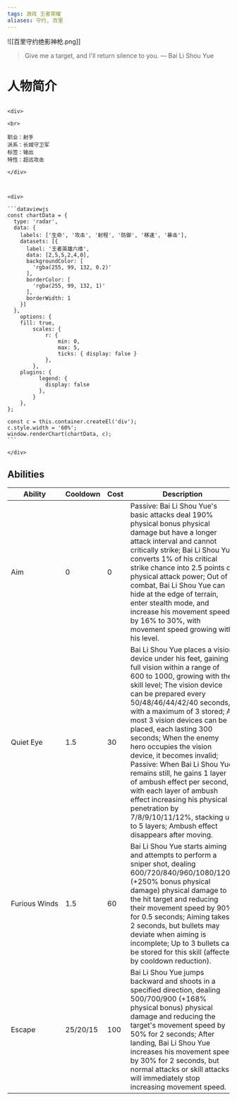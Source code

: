 ```yaml
---
tags: 游戏 王者荣耀
aliases: 守约, 百里
---
```

![[百里守约绝影神枪.png]]

> Give me a target, and I'll return silence to you. — Bai Li Shou Yue

# 人物简介

````ad-flex

<div>

<br>

职业：射手
派系：长城守卫军
标签：输出
特性：超远攻击

</div>



<div>

```dataviewjs
const chartData = {
  type: 'radar',
  data: {
    labels: ['生命', '攻击', '射程', '防御', '移速', '暴击'],
    datasets: [{
      label: '王者英雄六维',
      data: [2,5,5,2,4,0],
      backgroundColor: [
        'rgba(255, 99, 132, 0.2)'
      ],
      borderColor: [
        'rgba(255, 99, 132, 1)'
      ],
      borderWidth: 1
    }]
  },
	options: {
    fill: true,
		scales: {
			r: {
				min: 0,
				max: 5,
				ticks: { display: false }
			},
		},
    plugins: {
		  legend: {
		    display: false
		  },
		}
	},
};

const c = this.container.createEl('div');
c.style.width = '60%';
window.renderChart(chartData, c);
```

</div>

````
## Abilities

| Ability            | Cooldown | <span style='white-space: nowrap'>Cost</span> | Description                                                                                                                                                                                                                                                                                                                                   |
| ------------------ | -------- | ------------------------------------------- | --------------------------------------------------------------------------------------------------------------------------------------------------------------------------------------------------------------------------------------------------------------------------------------------------------------------------------------------- |
| <span style='white-space: nowrap'>Aim</span> | 0        | 0                                         | Passive: Bai Li Shou Yue's basic attacks deal 190% physical bonus physical damage but have a longer attack interval and cannot critically strike; Bai Li Shou Yue converts 1% of his critical strike chance into 2.5 points of physical attack power; Out of combat, Bai Li Shou Yue can hide at the edge of terrain, enter stealth mode, and increase his movement speed by 16% to 30%, with movement speed growing with his level. |
| <span style='white-space: nowrap'>Quiet Eye</span> | 1.5      | 30                                        | Bai Li Shou Yue places a vision device under his feet, gaining full vision within a range of 600 to 1000, growing with the skill level; The vision device can be prepared every 50/48/46/44/42/40 seconds, with a maximum of 3 stored; At most 3 vision devices can be placed, each lasting 300 seconds; When the enemy hero occupies the vision device, it becomes invalid; Passive: When Bai Li Shou Yue remains still, he gains 1 layer of ambush effect per second, with each layer of ambush effect increasing his physical penetration by 7/8/9/10/11/12%, stacking up to 5 layers; Ambush effect disappears after moving. |
| <span style='white-space: nowrap'>Furious Winds</span> | 1.5      | 60                                        | Bai Li Shou Yue starts aiming and attempts to perform a sniper shot, dealing 600/720/840/960/1080/1200 (+250% bonus physical damage) physical damage to the hit target and reducing their movement speed by 90% for 0.5 seconds; Aiming takes 2 seconds, but bullets may deviate when aiming is incomplete; Up to 3 bullets can be stored for this skill (affected by cooldown reduction). |
| <span style='white-space: nowrap'>Escape</span>       | <span style='white-space: nowrap'>25/20/15</span> | <span style='white-space: nowrap'>100</span> | Bai Li Shou Yue jumps backward and shoots in a specified direction, dealing 500/700/900 (+168% physical bonus) physical damage and reducing the target's movement speed by 50% for 2 seconds; After landing, Bai Li Shou Yue increases his movement speed by 30% for 2 seconds, but normal attacks or skill attacks will immediately stop increasing movement speed. |
